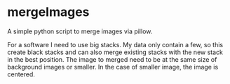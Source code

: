 # mergeImages
A simple python script to merge images via pillow.

For a software I need to use big stacks. My data only contain a few, so this create black stacks and can also merge existing stacks with the new stack in the best position.
The image to merged need to be at the same size of background images or smaller. In the case of smaller image, the image is centered.
